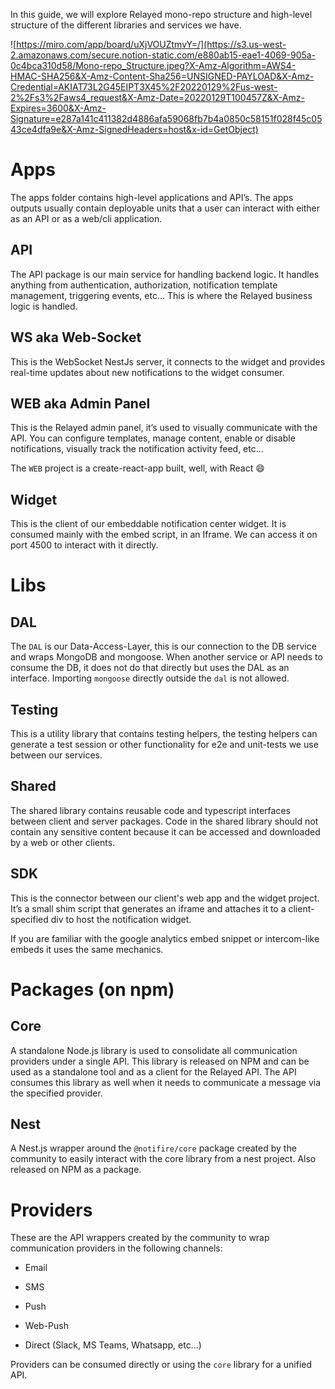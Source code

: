 
In this guide, we will explore Relayed mono-repo structure and high-level structure of the different libraries and services we have.

![https://miro.com/app/board/uXjVOUZtmvY=/](https://s3.us-west-2.amazonaws.com/secure.notion-static.com/e880ab15-eae1-4069-905a-0c4bca310d58/Mono-repo_Structure.jpeg?X-Amz-Algorithm=AWS4-HMAC-SHA256&X-Amz-Content-Sha256=UNSIGNED-PAYLOAD&X-Amz-Credential=AKIAT73L2G45EIPT3X45%2F20220129%2Fus-west-2%2Fs3%2Faws4_request&X-Amz-Date=20220129T100457Z&X-Amz-Expires=3600&X-Amz-Signature=e287a141c411382d4886afa59068fb7b4a0850c58151f028f45c0543ce4dfa9e&X-Amz-SignedHeaders=host&x-id=GetObject)

# Apps

The apps folder contains high-level applications and API’s. The apps outputs usually contain deployable units that a user can interact with either as an API or as a web/cli application.

## API

The API package is our main service for handling backend logic. It handles anything from authentication, authorization, notification template management, triggering events, etc... This is where the Relayed business logic is handled. 

## WS aka Web-Socket

This is the WebSocket NestJs server, it connects to the widget and provides real-time updates about new notifications to the widget consumer.

## WEB aka Admin Panel

This is the Relayed admin panel, it’s used to visually communicate with the API. You can configure templates, manage content, enable or disable notifications, visually track the notification activity feed, etc... 

The `WEB` project is a create-react-app built, well, with React 😄

## Widget

This is the client of our embeddable notification center widget. It is consumed mainly with the embed script, in an Iframe. We can access it on port 4500 to interact with it directly. 

# Libs

## DAL

The `DAL` is our Data-Access-Layer, this is our connection to the DB service and wraps MongoDB and mongoose. When another service or API needs to consume the DB, it does not do that directly but uses the DAL as an interface. Importing `mongoose` directly outside the `dal` is not allowed.

## Testing

This is a utility library that contains testing helpers, the testing helpers can generate a test session or other functionality for e2e and unit-tests we use between our services.

## Shared

The shared library contains reusable code and typescript interfaces between client and server packages. Code in the shared library should not contain any sensitive content because it can be accessed and downloaded by a web or other clients. 

## SDK

This is the connector between our client's web app and the widget project. It’s a small shim script that generates an iframe and attaches it to a client-specified div to host the notification widget. 

If you are familiar with the google analytics embed snippet or intercom-like embeds it uses the same mechanics. 

# Packages (on npm)

## Core

A standalone Node.js library is used to consolidate all communication providers under a single API. This library is released on NPM and can be used as a standalone tool and as a client for the Relayed API. The API consumes this library as well when it needs to communicate a message via the specified provider. 

## Nest

A Nest.js  wrapper around the `@notifire/core` package created by the community to easily interact with the core library from a nest project. Also released on NPM as a package.

# Providers

These are the API wrappers created by the community to wrap communication providers in the following channels:

- Email

- SMS

- Push

- Web-Push

- Direct (Slack, MS Teams, Whatsapp, etc...)

Providers can be consumed directly or using the `core` library for a unified API.
